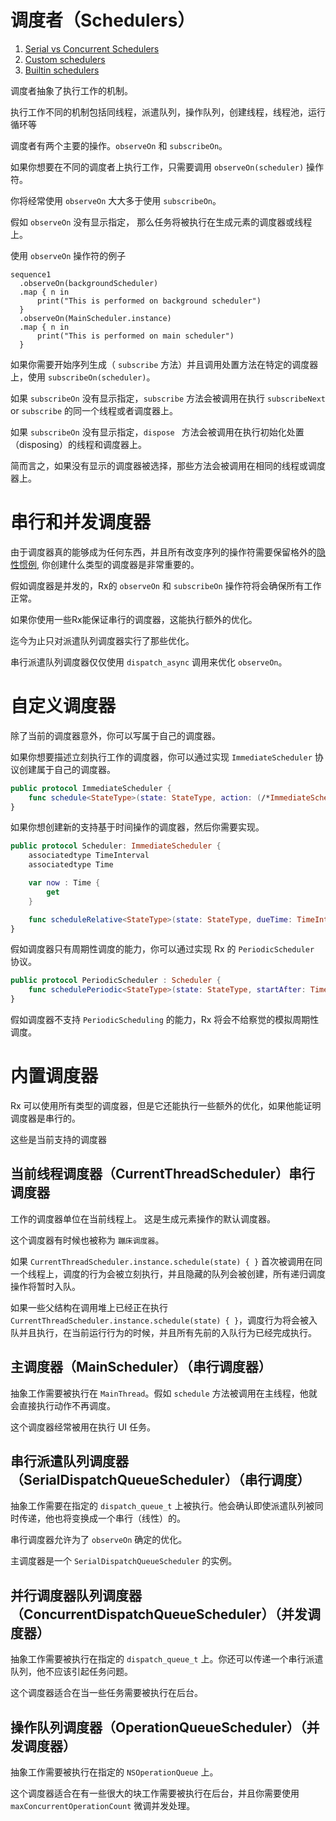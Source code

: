 调度者（Schedulers）
==========

1. [Serial vs Concurrent Schedulers](#serial-vs-concurrent-schedulers)
1. [Custom schedulers](#custom-schedulers)
1. [Builtin schedulers](#builtin-schedulers)

调度者抽象了执行工作的机制。

执行工作不同的机制包括同线程，派遣队列，操作队列，创建线程，线程池，运行循环等

调度者有两个主要的操作。`observeOn` 和 `subscribeOn`。

如果你想要在不同的调度者上执行工作，只需要调用 `observeOn(scheduler)` 操作符。

你将经常使用 `observeOn` 大大多于使用 `subscribeOn`。

假如 `observeOn` 没有显示指定， 那么任务将被执行在生成元素的调度器或线程上。

使用 `observeOn` 操作符的例子

```
sequence1
  .observeOn(backgroundScheduler)
  .map { n in
      print("This is performed on background scheduler")
  }
  .observeOn(MainScheduler.instance)
  .map { n in
      print("This is performed on main scheduler")
  }
```

如果你需要开始序列生成（ `subscribe` 方法）并且调用处置方法在特定的调度器上，使用 `subscribeOn(scheduler)`。

如果 `subscribeOn` 没有显示指定，`subscribe` 方法会被调用在执行 `subscribeNext` or `subscribe` 的同一个线程或者调度器上。

如果 `subscribeOn` 没有显示指定，`dispose ` 方法会被调用在执行初始化处置（disposing）的线程和调度器上。

简而言之，如果没有显示的调度器被选择，那些方法会被调用在相同的线程或调度器上。

# 串行和并发调度器

由于调度器真的能够成为任何东西，并且所有改变序列的操作符需要保留格外的[隐性惯例](GettingStarted.md#implicit-observable-guarantees), 你创建什么类型的调度器是非常重要的。

假如调度器是并发的，Rx的 `observeOn` 和 `subscribeOn` 操作符将会确保所有工作正常。

如果你使用一些Rx能保证串行的调度器，这能执行额外的优化。

迄今为止只对派遣队列调度器实行了那些优化。

串行派遣队列调度器仅仅使用 `dispatch_async` 调用来优化 `observeOn`。

# 自定义调度器

除了当前的调度器意外，你可以写属于自己的调度器。

如果你想要描述立刻执行工作的调度器，你可以通过实现 `ImmediateScheduler` 协议创建属于自己的调度器。

```swift
public protocol ImmediateScheduler {
    func schedule<StateType>(state: StateType, action: (/*ImmediateScheduler,*/ StateType) -> RxResult<Disposable>) -> RxResult<Disposable>
}
```

如果你想创建新的支持基于时间操作的调度器，然后你需要实现。

```swift
public protocol Scheduler: ImmediateScheduler {
    associatedtype TimeInterval
    associatedtype Time

    var now : Time {
        get
    }

    func scheduleRelative<StateType>(state: StateType, dueTime: TimeInterval, action: (StateType) -> RxResult<Disposable>) -> RxResult<Disposable>
}
```

假如调度器只有周期性调度的能力，你可以通过实现 Rx 的 `PeriodicScheduler` 协议。

```swift
public protocol PeriodicScheduler : Scheduler {
    func schedulePeriodic<StateType>(state: StateType, startAfter: TimeInterval, period: TimeInterval, action: (StateType) -> StateType) -> RxResult<Disposable>
}
```

假如调度器不支持 `PeriodicScheduling` 的能力，Rx 将会不给察觉的模拟周期性调度。

# 内置调度器

Rx 可以使用所有类型的调度器，但是它还能执行一些额外的优化，如果他能证明调度器是串行的。

这些是当前支持的调度器

## 当前线程调度器（CurrentThreadScheduler）串行调度器

工作的调度器单位在当前线程上。
这是生成元素操作的默认调度器。

这个调度器有时候也被称为 `蹦床调度器`。

如果 `CurrentThreadScheduler.instance.schedule(state) { }` 首次被调用在同一个线程上，调度的行为会被立刻执行，并且隐藏的队列会被创建，所有递归调度操作将暂时入队。

如果一些父结构在调用堆上已经正在执行 `CurrentThreadScheduler.instance.schedule(state) { }`，调度行为将会被入队并且执行，在当前运行行为的时候，并且所有先前的入队行为已经完成执行。

## 主调度器（MainScheduler）（串行调度器）

抽象工作需要被执行在 `MainThread`。假如 `schedule` 方法被调用在主线程，他就会直接执行动作不再调度。

这个调度器经常被用在执行 UI 任务。

## 串行派遣队列调度器（SerialDispatchQueueScheduler）（串行调度）

抽象工作需要在指定的 `dispatch_queue_t` 上被执行。他会确认即使派遣队列被同时传递，他也将变换成一个串行（线性）的。

串行调度器允许为了 `observeOn` 确定的优化。

主调度器是一个 `SerialDispatchQueueScheduler` 的实例。

## 并行调度器队列调度器（ConcurrentDispatchQueueScheduler）（并发调度器）

抽象工作需要被执行在指定的 `dispatch_queue_t` 上。你还可以传递一个串行派遣队列，他不应该引起任务问题。

这个调度器适合在当一些任务需要被执行在后台。

## 操作队列调度器（OperationQueueScheduler）（并发调度器）

抽象工作需要被执行在指定的 `NSOperationQueue` 上。

这个调度器适合在有一些很大的块工作需要被执行在后台，并且你需要使用 `maxConcurrentOperationCount` 微调并发处理。
